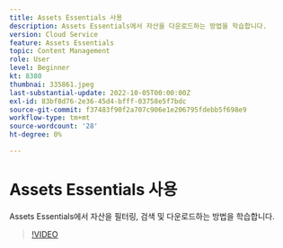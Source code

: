 ```yaml
---
title: Assets Essentials 사용
description: Assets Essentials에서 자산을 다운로드하는 방법을 학습합니다.
version: Cloud Service
feature: Assets Essentials
topic: Content Management
role: User
level: Beginner
kt: 8380
thumbnai: 335861.jpeg
last-substantial-update: 2022-10-05T00:00:00Z
exl-id: 83bf8d76-2e36-45d4-bfff-03758e5f7bdc
source-git-commit: f37483f90f2a707c906e1e206795fdebb5f698e9
workflow-type: tm+mt
source-wordcount: '28'
ht-degree: 0%

---
```


# Assets Essentials 사용

Assets Essentials에서 자산을 필터링, 검색 및 다운로드하는 방법을 학습합니다.

>[!VIDEO](https://video.tv.adobe.com/v/335861/?quality=12&learn=on)
